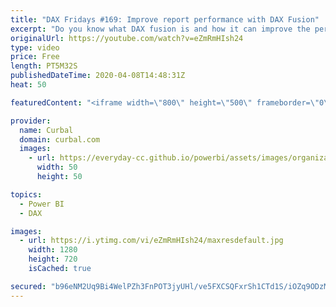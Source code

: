 ```yaml
---
title: "DAX Fridays #169: Improve report performance with DAX Fusion"
excerpt: "Do you know what DAX fusion is and how it can improve the performace of your reports?  Lets go through it in todays video.  Links to resources mentioned in the video. Phil Seamak blog post: https://dax.tips/2019/08/05/dax-fusion/ Formula engine vs Storage engine: https://www.youtube.com/watch?v=wvbzMwtZSKM"
originalUrl: https://youtube.com/watch?v=eZmRmHIsh24
type: video
price: Free
length: PT5M32S
publishedDateTime: 2020-04-08T14:48:31Z
heat: 50

featuredContent: "<iframe width=\"800\" height=\"500\" frameborder=\"0\" src=\"https://www.youtube.com/embed/eZmRmHIsh24\" allow=\"accelerometer; autoplay; encrypted-media; gyroscope; picture-in-picture\" allowfullscreen></iframe>"

provider:
  name: Curbal
  domain: curbal.com
  images:
    - url: https://everyday-cc.github.io/powerbi/assets/images/organizations/curbal.com-50x50.jpg
      width: 50
      height: 50

topics:
  - Power BI
  - DAX

images:
  - url: https://i.ytimg.com/vi/eZmRmHIsh24/maxresdefault.jpg
    width: 1280
    height: 720
    isCached: true

secured: "b96eNM2Uq9Bi4WelPZh3FnPOT3jyUHl/ve5FXCSQFxrSh1CTd1S/iOZq9ODzM2GkxgE4mWvHwcWro0oA6Y8RWSlwmKS7ZLEvDO+7SHAn38tCh+I3RKpdX4LuO9GnweMulF7SbaB3VACXHbTgfsE6FN1O6BJaAReQZQ+ByzpFTP0II/3XjOP5vnMiHlLWuy5+dq9KVa3kNtLnKVf+mxSic5bCjXUBt9NHKdTIbKljtphWON423mZKEn+i0hT6Zp9hANlM0I0mLjrD1Y2exmTkimXasdxacjQPrx5QIXOKokOSeGlgVcsYMz6ibCQaPtUmtYdtr2aPoWBE2/wJ6LcVwN0ubhe2HMjsKjOwJjMxXvpWMsz9unTLTrGitcQbcyl4U7/3v64g7eHpW3TSeJ/hE/ZCayZLUOArmvpJQrZwYpY=;B9xeNVSxIYUOtsR3Qldp4Q=="
---
```


